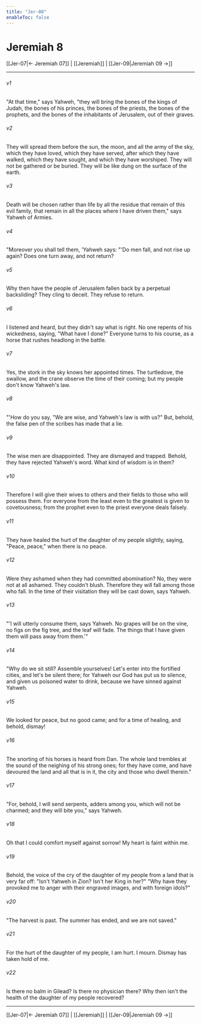 ```yaml
---
title: "Jer-08"
enableToc: false
---
```

# Jeremiah 8

[[Jer-07|← Jeremiah 07]] | [[Jeremiah]] | [[Jer-09|Jeremiah 09 →]]
***



###### v1 
"At that time," says Yahweh, "they will bring the bones of the kings of Judah, the bones of his princes, the bones of the priests, the bones of the prophets, and the bones of the inhabitants of Jerusalem, out of their graves. 

###### v2 
They will spread them before the sun, the moon, and all the army of the sky, which they have loved, which they have served, after which they have walked, which they have sought, and which they have worshiped. They will not be gathered or be buried. They will be like dung on the surface of the earth. 

###### v3 
Death will be chosen rather than life by all the residue that remain of this evil family, that remain in all the places where I have driven them," says Yahweh of Armies. 

###### v4 
"Moreover you shall tell them, 'Yahweh says: "'Do men fall, and not rise up again? Does one turn away, and not return? 

###### v5 
Why then have the people of Jerusalem fallen back by a perpetual backsliding? They cling to deceit. They refuse to return. 

###### v6 
I listened and heard, but they didn't say what is right. No one repents of his wickedness, saying, "What have I done?" Everyone turns to his course, as a horse that rushes headlong in the battle. 

###### v7 
Yes, the stork in the sky knows her appointed times. The turtledove, the swallow, and the crane observe the time of their coming; but my people don't know Yahweh's law. 

###### v8 
"'How do you say, "We are wise, and Yahweh's law is with us?" But, behold, the false pen of the scribes has made that a lie. 

###### v9 
The wise men are disappointed. They are dismayed and trapped. Behold, they have rejected Yahweh's word. What kind of wisdom is in them? 

###### v10 
Therefore I will give their wives to others and their fields to those who will possess them. For everyone from the least even to the greatest is given to covetousness; from the prophet even to the priest everyone deals falsely. 

###### v11 
They have healed the hurt of the daughter of my people slightly, saying, "Peace, peace," when there is no peace. 

###### v12 
Were they ashamed when they had committed abomination? No, they were not at all ashamed. They couldn't blush. Therefore they will fall among those who fall. In the time of their visitation they will be cast down, says Yahweh. 

###### v13 
"'I will utterly consume them, says Yahweh. No grapes will be on the vine, no figs on the fig tree, and the leaf will fade. The things that I have given them will pass away from them.'" 

###### v14 
"Why do we sit still? Assemble yourselves! Let's enter into the fortified cities, and let's be silent there; for Yahweh our God has put us to silence, and given us poisoned water to drink, because we have sinned against Yahweh. 

###### v15 
We looked for peace, but no good came; and for a time of healing, and behold, dismay! 

###### v16 
The snorting of his horses is heard from Dan. The whole land trembles at the sound of the neighing of his strong ones; for they have come, and have devoured the land and all that is in it, the city and those who dwell therein." 

###### v17 
"For, behold, I will send serpents, adders among you, which will not be charmed; and they will bite you," says Yahweh. 

###### v18 
Oh that I could comfort myself against sorrow! My heart is faint within me. 

###### v19 
Behold, the voice of the cry of the daughter of my people from a land that is very far off: "Isn't Yahweh in Zion? Isn't her King in her?" "Why have they provoked me to anger with their engraved images, and with foreign idols?" 

###### v20 
"The harvest is past. The summer has ended, and we are not saved." 

###### v21 
For the hurt of the daughter of my people, I am hurt. I mourn. Dismay has taken hold of me. 

###### v22 
Is there no balm in Gilead? Is there no physician there? Why then isn't the health of the daughter of my people recovered?

***
[[Jer-07|← Jeremiah 07]] | [[Jeremiah]] | [[Jer-09|Jeremiah 09 →]]
